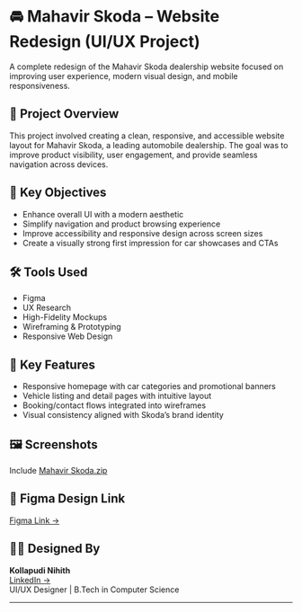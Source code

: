 # 🚘 Mahavir Skoda – Website Redesign (UI/UX Project)

A complete redesign of the Mahavir Skoda dealership website focused on improving user experience, modern visual design, and mobile responsiveness.

## 🧩 Project Overview

This project involved creating a clean, responsive, and accessible website layout for Mahavir Skoda, a leading automobile dealership. The goal was to improve product visibility, user engagement, and provide seamless navigation across devices.

## 🎯 Key Objectives

- Enhance overall UI with a modern aesthetic
- Simplify navigation and product browsing experience
- Improve accessibility and responsive design across screen sizes
- Create a visually strong first impression for car showcases and CTAs

## 🛠 Tools Used

- Figma
- UX Research
- High-Fidelity Mockups
- Wireframing & Prototyping
- Responsive Web Design

## 📐 Key Features

- Responsive homepage with car categories and promotional banners
- Vehicle listing and detail pages with intuitive layout
- Booking/contact flows integrated into wireframes
- Visual consistency aligned with Skoda’s brand identity

## 🖼️ Screenshots

Include [Mahavir Skoda.zip](https://github.com/user-attachments/files/21209814/Mahavir.Skoda.zip)

## 🔗 Figma Design Link

[Figma Link →](https://www.figma.com/proto/34Bswpt6orA4cf8rDmnnuk/Mahavir-skoda?page-id=142%3A3001&node-id=142-3002&viewport=292%2C140%2C0.12&t=xWbuDCKlSMyDK8sn-1&scaling=min-zoom&content-scaling=fixed&starting-point-node-id=142%3A3002)

## 👨‍🎨 Designed By

**Kollapudi Nihith**  
[LinkedIn →](https://linkedin.com/in/kollapudi-nihith)  
UI/UX Designer | B.Tech in Computer Science

---

